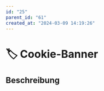 ```yaml
---
id: "25"
parent_id: "61"
created_at: "2024-03-09 14:19:26"
---
```


# 🏷️ Cookie-Banner

## Beschreibung

